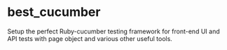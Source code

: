 # best_cucumber

Setup the perfect Ruby-cucumber testing framework for front-end UI and API tests with page object and various other useful tools.
